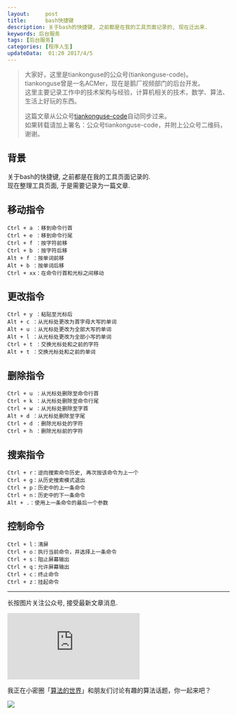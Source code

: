 ```yaml
---
layout:     post
title:      bash快捷键
description: 关于bash的快捷键, 之前都是在我的工具页面记录的, 现在迁出来.   
keywords: 后台服务
tags: [后台服务]
categories: [程序人生]
updateData:  01:20 2017/4/5
---
```



> 
> 大家好，这里是tiankonguse的公众号(tiankonguse-code)。  
> tiankonguse曾是一名ACMer，现在是鹅厂视频部门的后台开发。  
> 这里主要记录工作中的技术架构与经验，计算机相关的技术，数学、算法、生活上好玩的东西。
>  
>  这篇文章从公众号[tiankonguse-code](http://mp.weixin.qq.com/s/HqNP2hB93LGtZSe8dVcqiA)自动同步过来。  
>  如果转载请加上署名：公众号tiankonguse-code，并附上公众号二维码，谢谢。  
>  


## 背景

关于bash的快捷键, 之前都是在我的工具页面记录的.  
现在整理工具页面, 于是需要记录为一篇文章.  


## 移动指令

```
Ctrl + a ：移到命令行首
Ctrl + e ：移到命令行尾
Ctrl + f ：按字符前移
Ctrl + b ：按字符后移
Alt + f ：按单词前移
Alt + b ：按单词后移
Ctrl + xx：在命令行首和光标之间移动
```

## 更改指令


```
Ctrl + y ：粘贴至光标后
Alt + c ：从光标处更改为首字母大写的单词
Alt + u ：从光标处更改为全部大写的单词
Alt + l ：从光标处更改为全部小写的单词
Ctrl + t ：交换光标处和之前的字符
Alt + t ：交换光标处和之前的单词
```

## 删除指令


```
Ctrl + u ：从光标处删除至命令行首
Ctrl + k ：从光标处删除至命令行尾
Ctrl + w ：从光标处删除至字首
Alt + d ：从光标处删除至字尾
Ctrl + d ：删除光标处的字符
Ctrl + h ：删除光标前的字符
```


## 搜索指令

```
Ctrl + r：逆向搜索命令历史, 再次按该命令为上一个
Ctrl + g：从历史搜索模式退出
Ctrl + p：历史中的上一条命令
Ctrl + n：历史中的下一条命令
Alt + .：使用上一条命令的最后一个参数
```

## 控制命令

```
Ctrl + l：清屏
Ctrl + o：执行当前命令，并选择上一条命令
Ctrl + s：阻止屏幕输出
Ctrl + q：允许屏幕输出
Ctrl + c：终止命令
Ctrl + z：挂起命令
```



<hr>

长按图片关注公众号, 接受最新文章消息.  

![](http://tiankonguse.com/lab/cloudLink/baidupan.php?url=/1915453531/4224042967.jpg)


我正在小密圈「[算法的世界](https://wx.xiaomiquan.com/mweb/views/joingroup/join_group.html?group_id=281548515451&secret=r0krqw9fw0at24vxjxo1uo4k0h4lfe47&extra=d67ce0c25ec91252b3af846a10154c9e9d4cb50c763fee178acd68cd2c2e09ee)」和朋友们讨论有趣的算法话题，你一起来吧？

![](//res.tiankonguse.com/images/suanfa_xiaomiquan.jpg)




